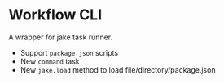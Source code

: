 # Workflow CLI

A wrapper for jake task runner.

* Support `package.json` scripts
* New `command` task
* New `jake.load` method to load file/directory/package.json